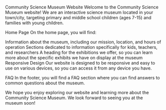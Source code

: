 Community Science Museum Website
Welcome to the Community Science Museum website! We are an interactive science museum located in your town/city, targeting primary and middle school children (ages 7-15) and families with young children.

Home Page
On the home page, you will find:

Information about the museum, including our mission, location, and hours of operation
Sections dedicated to information specifically for kids, teachers, and researchers
A heading for the exhibitions we offer, so you can learn more about the specific exhibits we have on display at the museum
Responsive Design
Our website is designed to be responsive and easy to use on various devices, so you can access it from any device you have.

FAQ
In the footer, you will find a FAQ section where you can find answers to common questions about the museum.

We hope you enjoy exploring our website and learning more about the Community Science Museum. We look forward to seeing you at the museum soon!

